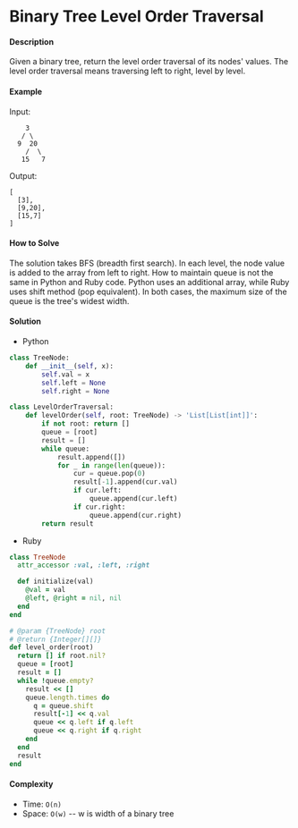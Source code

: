 # Binary Tree Level Order Traversal

#### Description

Given a binary tree, return the level order traversal of its nodes' values. The level order traversal means traversing left to right, level by level.

#### Example
Input:
```
    3
   / \
  9  20
    /  \
   15   7
```

Output:
```
[
  [3],
  [9,20],
  [15,7]
]
```

#### How to Solve

The solution takes BFS (breadth first search).
In each level, the node value is added to the array from left to right.
How to maintain queue is not the same in Python and Ruby code.
Python uses an additional array, while Ruby uses shift method (pop equivalent). In both cases, the maximum size of the queue is the tree's widest width.

#### Solution
- Python

```python
class TreeNode:
    def __init__(self, x):
        self.val = x
        self.left = None
        self.right = None

class LevelOrderTraversal:
    def levelOrder(self, root: TreeNode) -> 'List[List[int]]':
        if not root: return []
        queue = [root]
        result = []
        while queue:
            result.append([])
            for _ in range(len(queue)):
                cur = queue.pop(0)
                result[-1].append(cur.val)
                if cur.left:
                    queue.append(cur.left)
                if cur.right:
                    queue.append(cur.right)
        return result
```

- Ruby

```ruby
class TreeNode
  attr_accessor :val, :left, :right

  def initialize(val)
    @val = val
    @left, @right = nil, nil
  end
end

# @param {TreeNode} root
# @return {Integer[][]}
def level_order(root)
  return [] if root.nil?
  queue = [root]
  result = []
  while !queue.empty?
    result << []
    queue.length.times do
      q = queue.shift
      result[-1] << q.val
      queue << q.left if q.left
      queue << q.right if q.right
    end
  end
  result
end
```

#### Complexity
- Time: `O(n)`
- Space: `O(w)` -- w is width of a binary tree
